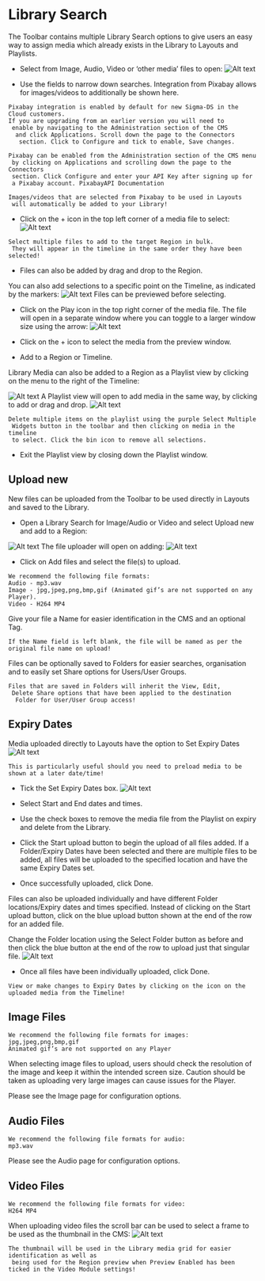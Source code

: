 # Library Search

The Toolbar contains multiple Library Search options to give users an easy way to assign media which already exists in the Library to Layouts and Playlists.

- Select from Image, Audio, Video or ‘other media’ files to open:
  ![Alt text](library1.png)

- Use the fields to narrow down searches.
  Integration from Pixabay allows for images/videos to additionally be shown here.

```
Pixabay integration is enabled by default for new Sigma-DS in the Cloud customers.
If you are upgrading from an earlier version you will need to
 enable by navigating to the Administration section of the CMS
  and click Applications. Scroll down the page to the Connectors
   section. Click to Configure and tick to enable, Save changes.
```

```
Pixabay can be enabled from the Administration section of the CMS menu
 by clicking on Applications and scrolling down the page to the Connectors
 section. Click Configure and enter your API Key after signing up for
 a Pixabay account. PixabayAPI Documentation
```

```
Images/videos that are selected from Pixabay to be used in Layouts
 will automatically be added to your Library!
```

- Click on the + icon in the top left corner of a media file to select:
  ![Alt text](library5.png)

```
Select multiple files to add to the target Region in bulk.
 They will appear in the timeline in the same order they have been selected!
```

- Files can also be added by drag and drop to the Region.

You can also add selections to a specific point on the Timeline, as indicated by the markers:
![Alt text](library7.png)
Files can be previewed before selecting.

- Click on the Play icon in the top right corner of the media file.
  The file will open in a separate window where you can toggle to a larger window size using the arrow:
  ![Alt text](library8.png)

- Click on the + icon to select the media from the preview window.

- Add to a Region or Timeline.

Library Media can also be added to a Region as a Playlist view by clicking on the menu to the right of the Timeline:

![Alt text](library9.png)
A Playlist view will open to add media in the same way, by clicking to add or drag and drop.
![Alt text](library10.png)

```
Delete multiple items on the playlist using the purple Select Multiple
 Widgets button in the toolbar and then clicking on media in the timeline
 to select. Click the bin icon to remove all selections.
```

- Exit the Playlist view by closing down the Playlist window.

## Upload new

New files can be uploaded from the Toolbar to be used directly in Layouts and saved to the Library.

- Open a Library Search for Image/Audio or Video and select Upload new and add to a Region:

![Alt text](library11.png)
The file uploader will open on adding:
![Alt text](library12.png)

- Click on Add files and select the file(s) to upload.

```
We recommend the following file formats:
Audio - mp3.wav
Image - jpg,jpeg,png,bmp,gif (Animated gif’s are not supported on any Player).
Video - H264 MP4
```

Give your file a Name for easier identification in the CMS and an optional Tag.

```
If the Name field is left blank, the file will be named as per the original file name on upload!
```

Files can be optionally saved to Folders for easier searches, organisation and to easily set Share options for Users/User Groups.

```
Files that are saved in Folders will inherit the View, Edit,
 Delete Share options that have been applied to the destination
  Folder for User/User Group access!
```

## Expiry Dates

Media uploaded directly to Layouts have the option to Set Expiry Dates
![Alt text](library112.png)

```
This is particularly useful should you need to preload media to be shown at a later date/time!
```

- Tick the Set Expiry Dates box.
  ![Alt text](library113.png)
- Select Start and End dates and times.

- Use the check boxes to remove the media file from the Playlist on expiry and delete from the Library.

- Click the Start upload button to begin the upload of all files added. If a Folder/Expiry Dates have been selected and there are multiple files to be added, all files will be uploaded to the specified location and have the same Expiry Dates set.

- Once successfully uploaded, click Done.

Files can also be uploaded individually and have different Folder locations/Expiry dates and times specified. Instead of clicking on the Start upload button, click on the blue upload button shown at the end of the row for an added file.

Change the Folder location using the Select Folder button as before and then click the blue button at the end of the row to upload just that singular file.
![Alt text](libraryy.png)

- Once all files have been individually uploaded, click Done.

```
View or make changes to Expiry Dates by clicking on the icon on the
uploaded media from the Timeline!
```

## Image Files

```
We recommend the following file formats for images:
jpg,jpeg,png,bmp,gif
Animated gif’s are not supported on any Player
```

When selecting image files to upload, users should check the resolution of the image and keep it within the intended screen size. Caution should be taken as uploading very large images can cause issues for the Player.

Please see the Image page for configuration options.

## Audio Files

```
We recommend the following file formats for audio:
mp3.wav
```

Please see the Audio page for configuration options.

## Video Files

```
We recommend the following file formats for video:
H264 MP4
```

When uploading video files the scroll bar can be used to select a frame to be used as the thumbnail in the CMS:
![Alt text](libraryFile.png)

```
The thumbnail will be used in the Library media grid for easier identification as well as
 being used for the Region preview when Preview Enabled has been ticked in the Video Module settings!
```
